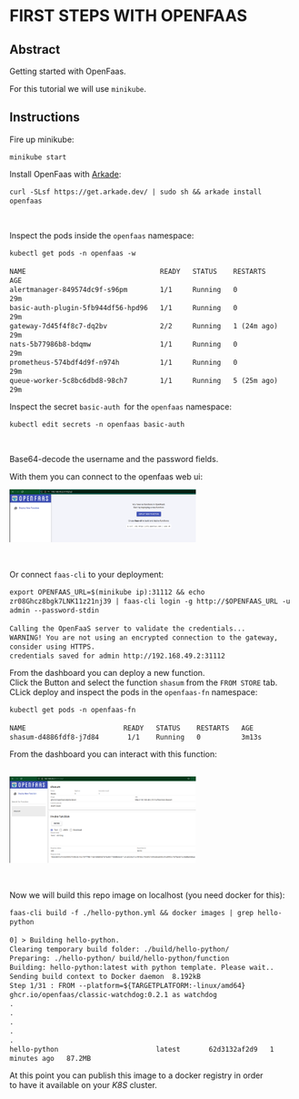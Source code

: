 # FIRST STEPS WITH OPENFAAS

## Abstract
Getting started with OpenFaas.
<br/>

For this tutorial we will use `minikube`.

## Instructions
Fire up minikube:
<br/>
```console
minikube start
```

Install OpenFaas with <a href="https://github.com/alexellis/arkade">Arkade</a>:
<br/>

```console
curl -SLsf https://get.arkade.dev/ | sudo sh && arkade install openfaas
```
<br/>

Inspect the pods inside the `openfaas` namespace:
```console
kubectl get pods -n openfaas -w

NAME                                 READY   STATUS    RESTARTS      AGE
alertmanager-849574dc9f-s96pm        1/1     Running   0             29m
basic-auth-plugin-5fb944df56-hpd96   1/1     Running   0             29m
gateway-7d45f4f8c7-dq2bv             2/2     Running   1 (24m ago)   29m
nats-5b77986b8-bdqmw                 1/1     Running   0             29m
prometheus-574bdf4d9f-n974h          1/1     Running   0             29m
queue-worker-5c8bc6dbd8-98ch7        1/1     Running   5 (25m ago)   29m
```

Inspect the secret `basic-auth `for the `openfaas` namespace:
<br/>

```console
kubectl edit secrets -n openfaas basic-auth
```

<br/>

Base64-decode the username and the password fields.
<br/>

With them you can connect to the openfaas web ui:
<br/>
<div style="width: 65%; height: 65%">

  ![](images/openfaas-dashboard.png)
  
</div>  
<br/>  

Or connect `faas-cli` to your deployment:
<br/>

```console
export OPENFAAS_URL=$(minikube ip):31112 && echo zr08Ghcz8bgk7LNK11z21nj39 | faas-cli login -g http://$OPENFAAS_URL -u admin --password-stdin

Calling the OpenFaaS server to validate the credentials...
WARNING! You are not using an encrypted connection to the gateway, consider using HTTPS.
credentials saved for admin http://192.168.49.2:31112
```
From the dashboard you can deploy a new function.  
Click the Button and select the function `shasum` from the `FROM STORE` tab.  
CLick deploy and inspect the pods in the `openfaas-fn` namespace:  
```console
kubectl get pods -n openfaas-fn

NAME                        READY   STATUS    RESTARTS   AGE
shasum-d4886fdf8-j7d84       1/1    Running   0          3m13s
```  
From the dashboard you can interact with this function:  
<br/>
<div style="width: 65%; height: 65%">

  ![](images/shasum.png)
  
</div>  
<br/> 

Now we will build this repo image on localhost (you need docker for this):
<br/>

```console
faas-cli build -f ./hello-python.yml && docker images | grep hello-python

0] > Building hello-python.
Clearing temporary build folder: ./build/hello-python/
Preparing: ./hello-python/ build/hello-python/function
Building: hello-python:latest with python template. Please wait..
Sending build context to Docker daemon  8.192kB
Step 1/31 : FROM --platform=${TARGETPLATFORM:-linux/amd64} ghcr.io/openfaas/classic-watchdog:0.2.1 as watchdog
.
.
.
.
.
hello-python                        latest       62d3132af2d9   1 minutes ago   87.2MB
```  
At this point you can publish this image to a docker registry in order  
to have it available on your *K8S* cluster.



